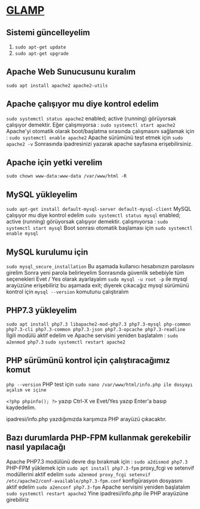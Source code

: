 # [GLAMP](https://www.linuxbabe.com/debian/install-lamp-stack-debian-10-buster)

## Sistemi güncelleyelim

1. `sudo apt-get update`
2. `sudo apt-get upgrade`

## Apache Web Sunucusunu kuralım

`sudo apt install apache2 apache2-utils`

## Apache çalışıyor mu diye kontrol edelim

`sudo systemctl status apache2`
enabled;
active (running) görüyorsak çalışıyor demektir.
Eğer çalışmıyorsa :
`sudo systemctl start apache2`
Apache'yi otomatik olarak boot/başlatma sırasında çalışmasını sağlamak için :
`sudo systemctl enable apache2`
Apache sürümünü test etmek için
`sudo apache2 -v`
Sonrasında ipadresinizi yazarak apache sayfasına erişebilirsiniz.

## Apache için yetki verelim

`sudo chown www-data:www-data /var/www/html -R`

## MySQL yükleyelim

`sudo apt-get install default-mysql-server default-mysql-client`
MySQL çalışıyor mu diye kontrol edelim
`sudo systemctl status mysql`
enabled;
active (running) görüyorsak çalışıyor demektir.
çalışmıyorsa :
`sudo systemctl start mysql`
Boot sonrası otomatik başlaması için
`sudo systemctl enable mysql`

## MySQL kurulumu için

`sudo mysql_secure_installation`
Bu aşamada kullanıcı hesabınızın parolasını girelim
Sonra yeni parola belirleyelim
Sonrasında güvenlik sebebiyle tüm seçenekleri Evet / Yes olarak ayarlayalım
`sudo mysql -u root -p` ile mysql arayüzüne erişebiliriz bu aşamada exit; diyerek çıkacağız
mysql sürümünü kontrol için
`mysql --version` komutunu çalıştıralım

## PHP7.3 yükleyelim

`sudo apt install php7.3 libapache2-mod-php7.3 php7.3-mysql php-common php7.3-cli php7.3-common php7.3-json php7.3-opcache php7.3-readline`
İlgili modülü aktif edelim ve Apache servisini yeniden başlatalım :
`sudo a2enmod php7.3`
`sudo systemctl restart apache2`

## PHP sürümünü kontrol için çalıştıracağımız komut

`php --version`
PHP test için
`sudo nano /var/www/html/info.php ile dosyayı açalım ve içine`

`<?php phpinfo(); ?>` yazıp Ctrl-X ve Evet/Yes yazıp Enter'a basıp kaydedelim.

ipadresi/info.php yazdığımızda karşımıza PHP arayüzü çıkacaktır.

## Bazı durumlarda PHP-FPM kullanmak gerekebilir nasıl yapılacağı

Apache PHP7.3 modülünü devre dışı bırakmak için :
`sudo a2dismod php7.3`
PHP-FPM yüklemek için
`sudo apt install php7.3-fpm`
proxy_fcgi ve setenvif modüllerini aktif edelim
`sudo a2enmod proxy_fcgi setenvif`
`/etc/apache2/conf-available/php7.3-fpm.conf` konfigürasyon dosyasını aktif edelim
`sudo a2enconf php7.3-fpm`
Apache servisini yeniden başlatalım
`sudo systemctl restart apache2`
Yine ipadresi/info.php ile PHP arayüzüne girebiliriz
